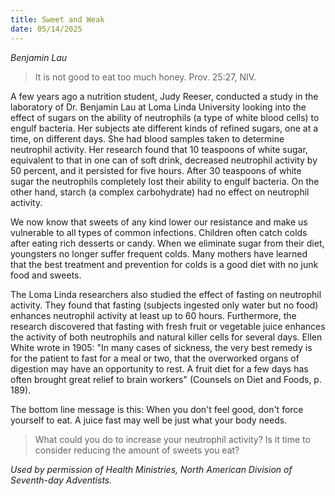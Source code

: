```yaml
---
title: Sweet and Weak
date: 05/14/2025
---
```


_Benjamin Lau_

> <p></p>
> It is not good to eat too much honey. Prov. 25:27, NIV.

A few years ago a nutrition student, Judy Reeser, conducted a study in the laboratory of Dr. Benjamin Lau at Loma Linda University looking into the effect of sugars on the ability of neutrophils (a type of white blood cells) to engulf bacteria. Her subjects ate different kinds of refined sugars, one at a time, on different days. She had blood samples taken to determine neutrophil activity. Her research found that 10 teaspoons of white sugar, equivalent to that in one can of soft drink, decreased neutrophil activity by 50 percent, and it persisted for five hours. After 30 teaspoons of white sugar the neutrophils completely lost their ability to engulf bacteria. On the other hand, starch (a complex carbohydrate) had no effect on neutrophil activity.

We now know that sweets of any kind lower our resistance and make us vulnerable to all types of common infections. Children often catch colds after eating rich desserts or candy. When we eliminate sugar from their diet, youngsters no longer suffer frequent colds. Many mothers have learned that the best treatment and prevention for colds is a good diet with no junk food and sweets.

The Loma Linda researchers also studied the effect of fasting on neutrophil activity. They found that fasting (subjects ingested only water but no food) enhances neutrophil activity at least up to 60 hours. Furthermore, the research discovered that fasting with fresh fruit or vegetable juice enhances the activity of both neutrophils and natural killer cells for several days. Ellen White wrote in 1905: "In many cases of sickness, the very best remedy is for the patient to fast for a meal or two, that the overworked organs of digestion may have an opportunity to rest. A fruit diet for a few days has often brought great relief to brain workers" (Counsels on Diet and Foods, p. 189).

The bottom line message is this: When you don't feel good, don't force yourself to eat. A juice fast may well be just what your body needs.

> <callout></callout>
> What could you do to increase your neutrophil activity? Is it time to consider reducing the amount of sweets you eat?

_Used by permission of Health Ministries, North American Division of Seventh-day Adventists._